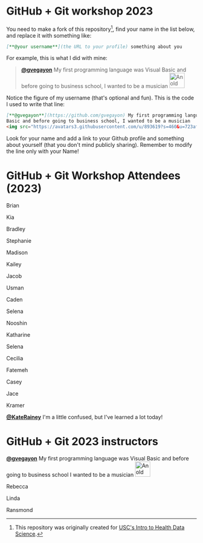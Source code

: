 # GitHub + Git workshop 2023

You need to make a fork of this repository[^credits], find your name in the list below, and replace it with something like:

[^credits]: This repository was originally created for [USC's Intro to Health Data Science](https://github.com/USCbiostats/PM566-whoami).

```md
[**@your username**](the URL to your profile) something about you
```

For example, this is what I did with mine:

> [**@gvegayon**](https://github.com/gvegayon) My first programming language was Visual Basic and before going to business school, I wanted to be a musician <img src="https://avatars3.githubusercontent.com/u/893619?s=460&u=723af9d8b02e277a5a91e0c179bbdf4450abec4b&v=4" alt="An old picture of me" width="40px">

Notice the figure of my username (that's optional and fun). This is the code I used to write that line:

```md
[**@gvegayon**](https://github.com/gvegayon) My first programming language was Visual
Basic and before going to business school, I wanted to be a musician
<img src="https://avatars3.githubusercontent.com/u/893619?s=460&u=723af9d8b02e277a5a91e0c179bbdf4450abec4b&v=4" alt="An old picture of me" width="40px">
```
Look for your name and add a link to your Github profile and something about
yourself (that you don't mind publicly sharing). Remember to modify the line only with your
Name!

# GitHub + Git Workshop Attendees (2023)

Brian

Kia

Bradley

Stephanie

Madison

Kailey

Jacob

Usman

Caden

Selena

Nooshin

Katharine

Selena

Cecilia

Fatemeh

Casey

Jace

Kramer

[**@KateRainey**](https://github.com/KateRainey) I'm a little confused, but I've learned a lot today!

# GitHub + Git 2023 instructors

[**@gvegayon**](https://github.com/gvegayon) My first programming language was Visual Basic and before going to business school I wanted to be a musician <img src="https://avatars3.githubusercontent.com/u/893619?s=460&u=723af9d8b02e277a5a91e0c179bbdf4450abec4b&v=4" alt="An old picture of me" width="40px">

Rebecca

Linda

Ransmond
